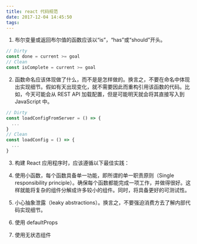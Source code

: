```yaml
---
title: react 代码规范
date: 2017-12-04 14:45:50
tags:
---
```

1. 布尔变量或返回布尔值的函数应该以“is”，“has”或“should”开头。
```js
// Dirty
const done = current >= goal
// Clean
const isComplete = current >= goal
```
2. 函数命名应该体现做了什么，而不是是怎样做的。换言之，不要在命名中体现出实现细节。假如有天出现变化，就不需要因此而重构引用该函数的代码。比如，今天可能会从 REST API 加载配置，但是可能明天就会将其直接写入到 JavaScript 中。
```js
// Dirty
const loadConfigFromServer = () => {
  ...
}
// Clean
const loadConfig = () => {
  ...
}
```
3. 构建 React 应用程序时，应该遵循以下最佳实践：

  1. 使用小函数，每个函数具备单一功能，即所谓的单一职责原则（Single responsibility principle）。确保每个函数都能完成一项工作，并做得很好。这样就能将复杂的组件分解成许多较小的组件。同时，将具备更好的可测试性。
  2. 小心抽象泄露（leaky abstractions）。换言之，不要强迫消费方去了解内部代码实现细节。
4. 使用 defaultProps
5. 使用无状态组件
